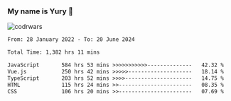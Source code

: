### My name is Yury 👋 
![codrwars](https://www.codewars.com/users/litury/badges/micro) 


<!--START_SECTION:waka-->

```txt
From: 28 January 2022 - To: 20 June 2024

Total Time: 1,382 hrs 11 mins

JavaScript       584 hrs 53 mins >>>>>>>>>>>--------------   42.32 %
Vue.js           250 hrs 42 mins >>>>>--------------------   18.14 %
TypeScript       203 hrs 52 mins >>>>---------------------   14.75 %
HTML             115 hrs 24 mins >>-----------------------   08.35 %
CSS              106 hrs 20 mins >>-----------------------   07.69 %
```

<!--END_SECTION:waka-->

